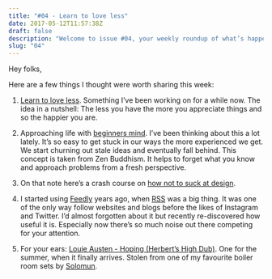 ```yaml
---
title: "#04 - Learn to love less"
date: 2017-05-12T11:57:38Z
draft: false
description: "Welcome to issue #04, your weekly roundup of what’s happening in design, code and typography."
slug: "04"
---
```


Hey folks,

Here are a few things I thought were worth sharing this week:

1. [Learn to love less](http://mnmlist.com/learn-to-love-less/). Something I’ve been working on for a while now. The idea in a nutshell: The less you have the more you appreciate things and so the happier you are.

2. Approaching life with [beginners mind](https://zenhabits.net/beginner/). I’ve been thinking about this a lot lately. It’s so easy to get stuck in our ways the more experienced we get. We start churning out stale ideas and eventually fall behind. This concept is taken from Zen Buddhism. It helps to forget what you know and approach problems from a fresh perspective.

3. On that note here’s a crash course on [how not to suck at design](https://medium.com/startup-grind/how-to-not-suck-at-design-a-5-minute-guide-for-the-non-designer-291efac43037).

4. I started using [Feedly](https://feedly.com/) years ago, when [RSS](https://en.wikipedia.org/wiki/RSS) was a big thing. It was one of the only way follow websites and blogs before the likes of Instagram and Twitter. I’d almost forgotten about it but recently re-discovered how useful it is. Especially now there’s so much noise out there competing for your attention.

5. For your ears: [Louie Austen - Hoping (Herbert’s High Dub)](https://www.youtube.com/watch?v=kA4Z5QulE5U). One for the summer, when it finally arrives. Stolen from one of my favourite boiler room sets by [Solomun](https://www.youtube.com/watch?v=bk6Xst6euQk).
